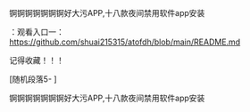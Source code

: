 锕锕锕锕锕锕锕好大污APP,十八款夜间禁用软件app安装

：观看入口一：https://github.com/shuai215315/atofdh/blob/main/README.md


记得收藏！！！



[随机段落5-
]






锕锕锕锕锕锕锕好大污APP,十八款夜间禁用软件app安装
